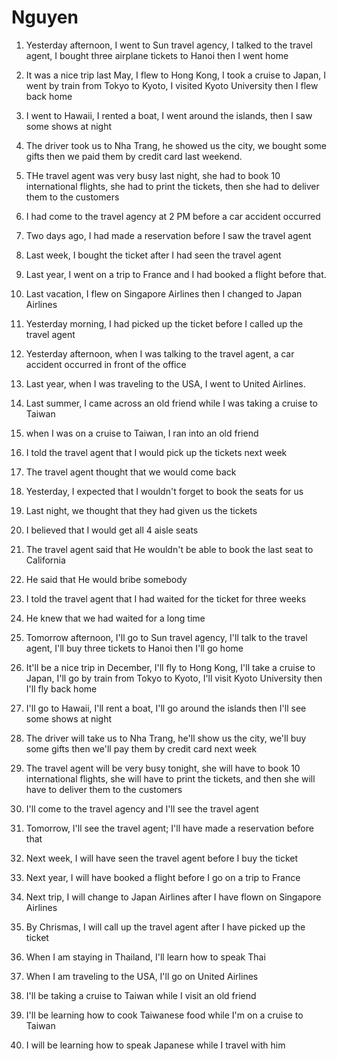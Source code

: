 # Nguyen

1. Yesterday afternoon, I went to Sun travel agency, I talked to the travel agent, I bought three airplane tickets to Hanoi then I went home

2. It was a nice trip last May, I flew to Hong Kong, I took a cruise to Japan, I went by train from Tokyo to Kyoto, I visited Kyoto University then I flew back home

3. I went to Hawaii, I rented a boat, I went around the islands, then I saw some shows at night

4. The driver took us to Nha Trang, he showed us the city, we bought some gifts then we paid them by credit card last weekend.

5. THe travel agent was very busy last night, she had to book 10 international flights, she had to print the tickets, then she had to deliver them to the customers

6. I had come to the travel agency at 2 PM before a car accident occurred

7. Two days ago, I had made a reservation before I saw the travel agent 

8. Last week, I bought the ticket after I had seen the travel agent 

9. Last year, I went on a trip to France and I had booked a flight before that.

10. Last vacation, I flew on Singapore Airlines then I changed to Japan Airlines

11. Yesterday morning, I had picked up the ticket before I called up the travel agent

12. Yesterday afternoon, when I was talking to the travel agent, a car accident occurred in front of the office

13. Last year, when I was traveling to the USA, I went to United Airlines.

14. Last summer, I came across an old friend while I was taking a cruise to Taiwan

15. when I was on a cruise to Taiwan, I ran into an old friend

16. I told the travel agent that I would pick up the tickets next week

17. The travel agent thought that we would come back

18. Yesterday, I expected that I wouldn't forget to book the seats for us

19. Last night, we thought that they had given us the tickets

20. I believed that I would get all 4 aisle seats

21. The travel agent said that He wouldn't be able to book the last seat to California

22. He said that He would bribe somebody

23. I told the travel agent that I had waited for the ticket for three weeks

24. He knew that we had waited for a long time

25. Tomorrow afternoon, I'll go to Sun travel agency, I'll talk to the travel agent, I'll buy three tickets to Hanoi then I'll go home

26. It'll be a nice trip in December, I'll fly to Hong Kong, I'll take a cruise to Japan, I'll go by train from Tokyo to Kyoto, I'll visit Kyoto University then I'll fly back home

27. I'll go to Hawaii, I'll rent a boat, I'll go around the islands then I'll see some shows at night

28. The driver will take us to Nha Trang, he'll show us the city, we'll buy some gifts then we'll pay them by credit card next week

29. The travel agent will be very busy tonight, she will have to book 10 international flights, she will have to print the tickets, and then she will have to deliver them to the customers

30. I'll come to the travel agency and I'll see the travel agent

31. Tomorrow, I'll see the travel agent; I'll have made a reservation before that

32. Next week, I will have seen the travel agent before I buy the ticket

33. Next year, I will have booked a flight before I go on a trip to France

34. Next trip, I will change to Japan Airlines after I have flown on Singapore Airlines

35. By Chrismas, I will call up the travel agent after I have picked up the ticket

36. When I am staying in Thailand, I'll learn how to speak Thai

37. When I am traveling to the USA, I'll go on United Airlines

38. I'll be taking a cruise to Taiwan while I visit an old friend

39. I'll be learning how to cook Taiwanese food while I'm on a cruise to Taiwan

40. I will be learning how to speak Japanese while I travel with him